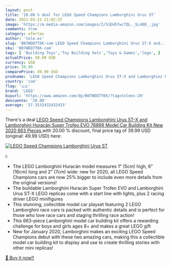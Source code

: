 ```yaml
---
layout: post
title: '20.00 % deal for LEGO Speed Champions Lamborghini Urus ST'
date: 2021-03-21 21:02:57
image: 'https://m.media-amazon.com/images/I/51EH57wc7QL._SL400_.jpg'
comments: true
category: ofertas
author: 'tole.es'
slug: 'B07WDD7T6K-com LEGO Speed Champions Lamborghini Urus ST-X and...'
sku: 'B07WDD7T6K-com'
tags: [ 'Building Toys','Toy Building Sets','Toys & Games','lego', ]
actualPrice: 39.99 USD
currency: USD
price: 39.99
comparePrice: 49.99 USD
prodname: 'LEGO Speed Champions Lamborghini Urus ST-X and Lamborghini Huracán Super Trofeo EVO 76899 Model Car Building Kit  New 2020  663 Pieces '
country: 'com'
flag: '🇺🇸'
brand: 'LEGO'
buyurl: 'https://www.amazon.com/dp/B07WDD7T6K/?tag=tolees-20'
descuento: '20.00'
average: '57.3532432432433'
---
```


There's a deal [LEGO Speed Champions Lamborghini Urus ST-X and Lamborghini Huracán Super Trofeo EVO 76899 Model Car Building Kit  New 2020  663 Pieces ](https://www.amazon.com/dp/B07WDD7T6K/?tag=tolees-20)  with  20.00 % discount, final price tag of  39.99 USD (original: 49.99 USD) here:

[![LEGO Speed Champions Lamborghini Urus ST](https://m.media-amazon.com/images/I/51EH57wc7QL._SL400_.jpg)](https://www.amazon.com/dp/B07WDD7T6K/?tag=tolees-20)

ℹ️:

- The LEGO Lamborghini Huracán model measures 1” (5cm) high, 6” (16cm) long and 2” (7cm) wide: new for 2020, all LEGO Speed Champions cars are now 25% bigger to include even more details from the original versions!
- The buildable Lamborghini Huracán Super Trofeo EVO and Lamborghini Urus ST-X LEGO replicas come with a start line with lights, plus 2 racing driver LEGO minifigures
- This stunning, collectible model car playset featuring 2 LEGO Lamborghini race cars is packed with authentic details and is perfect for those who love race cars and staging thrilling race action!
- This 663-piece Lamborghini model car building kit offers a rewarding challenge for boys and girls ages 8+ and makes a great LEGO gift
- New for January 2020, Lamborghini makes an exciting LEGO Speed Champions debut with these two amazing cars, making this a collectible model car building kit to display and use to create thrilling stories with other mini replicas!

[🛒 Buy it now!!](https://www.amazon.com/dp/B07WDD7T6K/?tag=tolees-20)
